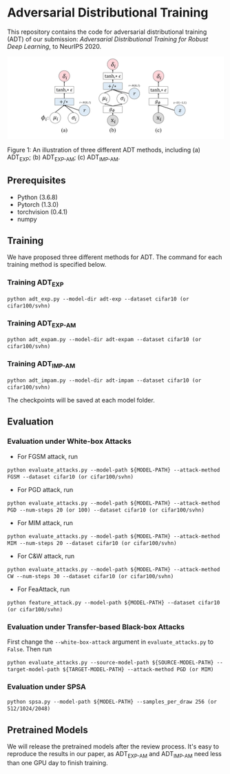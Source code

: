 # Adversarial Distributional Training

This repository contains the code for adversarial distributional training (ADT) of our submission: *Adversarial Distributional Training for Robust Deep Learning*, to NeurIPS 2020.

<img src="algos_adt.pdf">

Figure 1: An illustration of three different ADT methods, including (a) ADT<sub>EXP</sub>; (b) ADT<sub>EXP-AM</sub>; (c) ADT<sub>IMP-AM</sub>.



## Prerequisites
* Python (3.6.8)
* Pytorch (1.3.0)
* torchvision (0.4.1)
* numpy

## Training

We have proposed three different methods for ADT. The command for each training method is specified below.

### Training ADT<sub>EXP</sub>

```
python adt_exp.py --model-dir adt-exp --dataset cifar10 (or cifar100/svhn)
```

### Training ADT<sub>EXP-AM</sub>

```
python adt_expam.py --model-dir adt-expam --dataset cifar10 (or cifar100/svhn)
```

### Training ADT<sub>IMP-AM</sub>

```
python adt_impam.py --model-dir adt-impam --dataset cifar10 (or cifar100/svhn)
```

The checkpoints will be saved at each model folder.

## Evaluation

### Evaluation under White-box Attacks

- For FGSM attack, run

```
python evaluate_attacks.py --model-path ${MODEL-PATH} --attack-method FGSM --dataset cifar10 (or cifar100/svhn)
```

- For PGD attack, run

```
python evaluate_attacks.py --model-path ${MODEL-PATH} --attack-method PGD --num-steps 20 (or 100) --dataset cifar10 (or cifar100/svhn)
```

- For MIM attack, run

```
python evaluate_attacks.py --model-path ${MODEL-PATH} --attack-method MIM --num-steps 20 --dataset cifar10 (or cifar100/svhn)
```

- For C&W attack, run

```
python evaluate_attacks.py --model-path ${MODEL-PATH} --attack-method CW --num-steps 30 --dataset cifar10 (or cifar100/svhn)
```

- For FeaAttack, run

```
python feature_attack.py --model-path ${MODEL-PATH} --dataset cifar10 (or cifar100/svhn)
```


### Evaluation under Transfer-based Black-box Attacks

First change the `--white-box-attack` argument in `evaluate_attacks.py` to `False`. Then run

```
python evaluate_attacks.py --source-model-path ${SOURCE-MODEL-PATH} --target-model-path ${TARGET-MODEL-PATH} --attack-method PGD (or MIM)
```

### Evaluation under SPSA

```
python spsa.py --model-path ${MODEL-PATH} --samples_per_draw 256 (or 512/1024/2048)
```

## Pretrained Models

We will release the pretrained models after the review process. It's easy to reproduce the results in our paper, as ADT<sub>EXP-AM</sub> and ADT<sub>IMP-AM</sub> need less than one GPU day to finish training.
